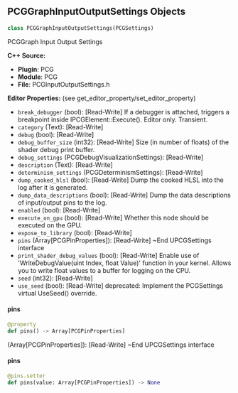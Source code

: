 ## PCGGraphInputOutputSettings Objects

```python
class PCGGraphInputOutputSettings(PCGSettings)
```

PCGGraph Input Output Settings

**C++ Source:**

- **Plugin**: PCG
- **Module**: PCG
- **File**: PCGInputOutputSettings.h

**Editor Properties:** (see get_editor_property/set_editor_property)

- ``break_debugger`` (bool):  [Read-Write] If a debugger is attached, triggers a breakpoint inside IPCGElement::Execute(). Editor only. Transient.
- ``category`` (Text):  [Read-Write]
- ``debug`` (bool):  [Read-Write]
- ``debug_buffer_size`` (int32):  [Read-Write] Size (in number of floats) of the shader debug print buffer.
- ``debug_settings`` (PCGDebugVisualizationSettings):  [Read-Write]
- ``description`` (Text):  [Read-Write]
- ``determinism_settings`` (PCGDeterminismSettings):  [Read-Write]
- ``dump_cooked_hlsl`` (bool):  [Read-Write] Dump the cooked HLSL into the log after it is generated.
- ``dump_data_descriptions`` (bool):  [Read-Write] Dump the data descriptions of input/output pins to the log.
- ``enabled`` (bool):  [Read-Write]
- ``execute_on_gpu`` (bool):  [Read-Write] Whether this node should be executed on the GPU.
- ``expose_to_library`` (bool):  [Read-Write]
- ``pins`` (Array[PCGPinProperties]):  [Read-Write] ~End UPCGSettings interface
- ``print_shader_debug_values`` (bool):  [Read-Write] Enable use of 'WriteDebugValue(uint Index, float Value)' function in your kernel. Allows you to write float values to a buffer for logging on the CPU.
- ``seed`` (int32):  [Read-Write]
- ``use_seed`` (bool):  [Read-Write]
  deprecated: Implement the PCGSettings virtual UseSeed() override.

<a id="unreal.PCGGraphInputOutputSettings.pins"></a>

#### pins

```python
@property
def pins() -> Array[PCGPinProperties]
```

(Array[PCGPinProperties]):  [Read-Write] ~End UPCGSettings interface

<a id="unreal.PCGGraphInputOutputSettings.pins"></a>

#### pins

```python
@pins.setter
def pins(value: Array[PCGPinProperties]) -> None
```

<a id="unreal.PCGManagedActors"></a>